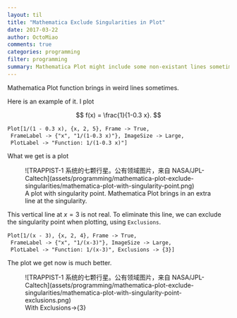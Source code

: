 ```yaml
---
layout: til
title: "Mathematica Exclude Singularities in Plot"
date: 2017-03-22
author: OctoMiao
comments: true
categories: programming
filter: programming
summary: Mathematica Plot might include some non-existant lines sometimes, Exclusions is the potion for it.
---
```


Mathematica Plot function brings in weird lines sometimes.

Here is an example of it. I plot

$$
f(x) = \frac{1}{1-0.3 x}.
$$


```
Plot[1/(1 - 0.3 x), {x, 2, 5}, Frame -> True, 
 FrameLabel -> {"x", "1/(1-0.3 x)"}, ImageSize -> Large, 
 PlotLabel -> "Function: 1/(1-0.3 x)"]
```

What we get is a plot

<figure markdown="1">
![TRAPPIST-1 系统的七颗行星。公有领域图片，来自 NASA/JPL-Caltech](assets/programming/mathematica-plot-exclude-singularities/mathematica-plot-with-singularity-point.png)
<figcaption>
A plot with singularity point. Mathematica Plot brings in an extra line at the singularity.
</figcaption>
</figure>



This vertical line at $x=3$ is not real. To eliminate this line, we can exclude the singularity point when plotting, using `Exclusions`.

```
Plot[1/(x - 3), {x, 2, 4}, Frame -> True, 
 FrameLabel -> {"x", "1/(x-3)"}, ImageSize -> Large, 
 PlotLabel -> "Function: 1/(x-3)", Exclusions -> {3}]
```

The plot we get now is much better.

<figure markdown="1">
![TRAPPIST-1 系统的七颗行星。公有领域图片，来自 NASA/JPL-Caltech](assets/programming/mathematica-plot-exclude-singularities/mathematica-plot-with-singularity-point-exclusions.png)
<figcaption>
With Exclusions->{3}
</figcaption>
</figure>
